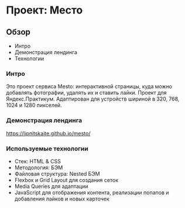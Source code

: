 # Проект: Место

## Обзор
* Интро
* Демонстрация лендинга
* Технологии

### Интро

Это проект сервиса Mesto: интерактивной страницы, куда можно добавлять фотографии, удалять их и ставить лайки. Проект для Яндекс.Практикум.
Адаптирован для устройств шириной в 320, 768, 1024 и 1280 пикселей.


### Демонстрация лендинга

https://lipnitskaite.github.io/mesto/


### Используемые технологии
* Стек: HTML & CSS
* Методология: БЭМ
* Файловая структура: Nested БЭМ
* Flexbox и Grid Layout для создания сеток
* Media Queries для адаптации 
* JavaScript для отображения контента, реализации попапов и добавления лайков и новых карточек
